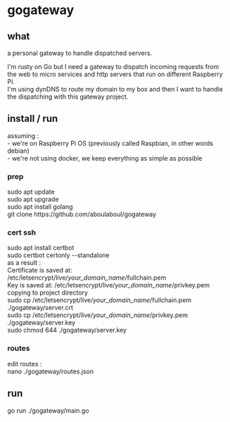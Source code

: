 <h1>gogateway</h1>
<h2>what</h2>
a personal gateway to handle dispatched servers.
<p>
I'm rusty on Go but I need a gateway to dispatch incoming requests from the web to micro services and http servers that run on different Raspberry Pi.<br>
I'm using dynDNS to route my domain to my box and then I want to handle the dispatching with this gateway project.
</p>
<h2>install / run</h2>
<p>
assuming  : <br>
- we're on Raspberry Pi OS (previously called Raspbian, in other words debian)<br>
- we're not using docker, we keep everything as simple as possible<br>
</p>
<h3>prep</h3>
<p>
sudo apt update<br>
sudo apt upgrade<br>
sudo apt install golang<br>
git clone https://github.com/aboulaboul/gogateway<br>
</p>
<h3>cert ssh</h3>
<p>
sudo apt install certbot <br>
sudo certbot certonly --standalone <br>
as a result : <br>
Certificate is saved at: /etc/letsencrypt/live/<i>your_domain_name</i>/fullchain.pem<br>
Key is saved at:         /etc/letsencrypt/live/<i>your_domain_name</i>/privkey.pem<br>
copying to project directory<br>
sudo cp /etc/letsencrypt/live/<i>your_domain_name</i>/fullchain.pem ./gogateway/server.crt<br>
sudo cp /etc/letsencrypt/live/<i>your_domain_name</i>/privkey.pem ./gogateway/server.key<br>
sudo chmod 644 ./gogateway/server.key
</p>
<h3>routes</h3>
<p>
edit routes : <br>
nano ./gogateway/routes.json
</p>
<h2>run</h2>
<p>
go run ./gogateway/main.go<br>
</p>
